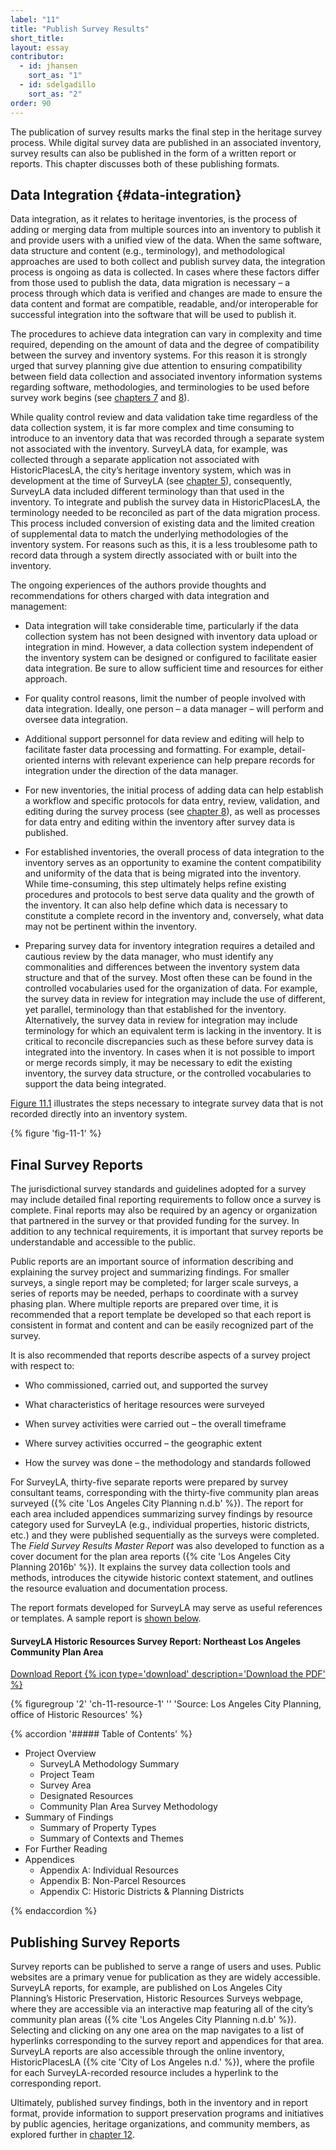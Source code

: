```yaml
---
label: "11"
title: "Publish Survey Results"
short_title: 
layout: essay
contributor:
  - id: jhansen
    sort_as: "1"
  - id: sdelgadillo
    sort_as: "2"
order: 90
---
```


The publication of survey results marks the final step in the heritage survey process. While digital survey data are published in an associated inventory, survey results can also be published in the form of a written report or reports. This chapter discusses both of these publishing formats.

## Data Integration {#data-integration}

Data integration, as it relates to heritage inventories, is the process of adding or merging data from multiple sources into an inventory to publish it and provide users with a unified view of the data. When the same software, data structure and content (e.g., terminology), and methodological approaches are used to both collect and publish survey data, the integration process is ongoing as data is collected. In cases where these factors differ from those used to publish the data, data migration is necessary – a process through which data is verified and changes are made to ensure the data content and format are compatible, readable, and/or interoperable for successful integration into the software that will be used to publish it.

The procedures to achieve data integration can vary in complexity and time required, depending on the amount of data and the degree of compatibility between the survey and inventory systems. For this reason it is strongly urged that survey planning give due attention to ensuring compatibility between field data collection and associated inventory information systems regarding software, methodologies, and terminologies to be used before survey work begins (see [chapters 7](/part-ii/chapter-7/) and [8](/part-ii/chapter-8/)).

While quality control review and data validation take time regardless of the data collection system, it is far more complex and time consuming to introduce to an inventory data that was recorded through a separate system not associated with the inventory. SurveyLA data, for example, was collected through a separate application not associated with HistoricPlacesLA, the city’s heritage inventory system, which was in development at the time of SurveyLA (see [chapter 5](/part-ii/chapter-5/)), consequently, SurveyLA data included different terminology than that used in the inventory. To integrate and publish the survey data in HistoricPlacesLA, the terminology needed to be reconciled as part of the data migration process. This process included conversion of existing data and the limited creation of supplemental data to match the underlying methodologies of the inventory system. For reasons such as this, it is a less troublesome path to record data through a system directly associated with or built into the inventory.

The ongoing experiences of the authors provide thoughts and recommendations for others charged with data integration and management:

-   Data integration will take considerable time, particularly if the data collection system has not been designed with inventory data upload or integration in mind. However, a data collection system independent of the inventory system can be designed or configured to facilitate easier data integration. Be sure to allow sufficient time and resources for either approach.

-   For quality control reasons, limit the number of people involved with data integration. Ideally, one person – a data manager – will perform and oversee data integration.

-   Additional support personnel for data review and editing will help to facilitate faster data processing and formatting. For example, detail-oriented interns with relevant experience can help prepare records for integration under the direction of the data manager.

-   For new inventories, the initial process of adding data can help establish a workflow and specific protocols for data entry, review, validation, and editing during the survey process (see [chapter 8](/part-ii/chapter-8/)), as well as processes for data entry and editing within the inventory after survey data is published.

-   For established inventories, the overall process of data integration to the inventory serves as an opportunity to examine the content compatibility and uniformity of the data that is being migrated into the inventory. While time-consuming, this step ultimately helps refine existing procedures and protocols to best serve data quality and the growth of the inventory. It can also help define which data is necessary to constitute a complete record in the inventory and, conversely, what data may not be pertinent within the inventory.

-   Preparing survey data for inventory integration requires a detailed and cautious review by the data manager, who must identify any commonalities and differences between the inventory system data structure and that of the survey. Most often these can be found in the controlled vocabularies used for the organization of data. For example, the survey data in review for integration may include the use of different, yet parallel, terminology than that established for the inventory. Alternatively, the survey data in review for integration may include terminology for which an equivalent term is lacking in the inventory. It is critical to reconcile discrepancies such as these before survey data is integrated into the inventory. In cases when it is not possible to import or merge records simply, it may be necessary to edit the existing inventory, the survey data structure, or the controlled vocabularies to support the data being integrated.

[Figure 11.1](#fig-11-1) illustrates the steps necessary to integrate survey data that is not recorded directly into an inventory system.

{% figure 'fig-11-1' %}

## Final Survey Reports

The jurisdictional survey standards and guidelines adopted for a survey may include detailed final reporting requirements to follow once a survey is complete. Final reports may also be required by an agency or organization that partnered in the survey or that provided funding for the survey. In addition to any technical requirements, it is important that survey reports be understandable and accessible to the public.

Public reports are an important source of information describing and explaining the survey project and summarizing findings. For smaller surveys, a single report may be completed; for larger scale surveys, a series of reports may be needed, perhaps to coordinate with a survey phasing plan. Where multiple reports are prepared over time, it is recommended that a report template be developed so that each report is consistent in format and content and can be easily recognized part of the survey.

It is also recommended that reports describe aspects of a survey project with respect to:

-   Who commissioned, carried out, and supported the survey

-   What characteristics of heritage resources were surveyed

-   When survey activities were carried out – the overall timeframe

-   Where survey activities occurred – the geographic extent

-   How the survey was done – the methodology and standards followed

For SurveyLA, thirty-five separate reports were prepared by survey consultant teams, corresponding with the thirty-five community plan areas surveyed ({% cite 'Los Angeles City Planning n.d.b' %}). The report for each area included appendices summarizing survey findings by resource category used for SurveyLA (e.g., individual properties, historic districts, etc.) and they were published sequentially as the surveys were completed. The *Field Survey Results Master Report* was also developed to function as a cover document for the plan area reports ({% cite 'Los Angeles City Planning 2016b' %}). It explains the survey data collection tools and methods, introduces the citywide historic context statement, and outlines the resource evaluation and documentation process.

The report formats developed for SurveyLA may serve as useful references or templates. A sample report is [shown below](#resource-1).

<section class="additional-resource" id="resource-1">

#### SurveyLA Historic Resources Survey Report: Northeast Los Angeles Community Plan Area

[Download Report {% icon type='download' description='Download the PDF' %}](/_assets/downloads/SurveyLA_SurveyReport_Northeast_LosAngeles.pdf)

{% figuregroup '2' 'ch-11-resource-1' '' 'Source: Los Angeles City Planning, office of Historic Resources' %}

{% accordion '##### Table of Contents' %}

- Project Overview
  - SurveyLA Methodology Summary
  - Project Team
  - Survey Area
  - Designated Resources
  - Community Plan Area Survey Methodology
- Summary of Findings
  - Summary of Property Types
  - Summary of Contexts and Themes
- For Further Reading
- Appendices
  - Appendix A: Individual Resources
  - Appendix B: Non-Parcel Resources
  - Appendix C: Historic Districts & Planning Districts

{% endaccordion %}

</section>

## Publishing Survey Reports

Survey reports can be published to serve a range of users and uses. Public websites are a primary venue for publication as they are widely accessible. SurveyLA reports, for example, are published on Los Angeles City Planning’s Historic Preservation, Historic Resources Surveys webpage, where they are accessible via an interactive map featuring all of the city’s community plan areas ({% cite 'Los Angeles City Planning n.d.b' %}). Selecting and clicking on any one area on the map navigates to a list of hyperlinks corresponding to the survey report and appendices for that area. SurveyLA reports are also accessible through the online inventory, HistoricPlacesLA ({% cite 'City of Los Angeles n.d.' %}), where the profile for each SurveyLA-recorded resource includes a hyperlink to the corresponding report.

Ultimately, published survey findings, both in the inventory and in report format, provide information to support preservation programs and initiatives by public agencies, heritage organizations, and community members, as explored further in [chapter 12](/part-iii/chapter-12/).
